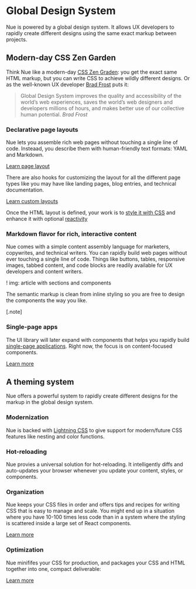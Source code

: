 

# Global Design System
Nue is powered by a global design system. It allows UX developers to rapidly create different designs using the same exact markup between projects.


## Modern-day CSS Zen Garden
Think Nue like a modern-day [CSS Zen Graden](//csszengarden.com/): you get the exact same HTML markup, but you can write CSS to achieve wildly different designs. Or as the well-known UX developer [Brad Frost](//bradfrost.com/) puts it:

> Global Design System improves the quality and accessibility of the world’s web experiences, saves the world’s web designers and developers millions of hours, and makes better use of our collective human potential. *Brad Frost*


### Declarative page layouts
Nue lets you assemble rich web pages without touching a single line of code. Insteaad, you describe them with human-friendly text formats: YAML and Markdown.

[Learn page layout](page-layout.html)

There are also hooks for customizing the layout for all the different page types like you may have like landing pages, blog entries, and technical documentation.

[Learn custom layouts](custom-layouts.html)

Once the HTML layout is defined, your work is to [style it with CSS](ux-development.html) and enhance it with optional [reactivity](reactivity.html)


### Markdown flavor for rich, interactive content
Nue comes with a simple content assembly language for marketers, copywrites, and technical writers. You can rapidly build web pages without ever touching a single line of code. Things like buttons, tables, responsive images, tabbed content, and code blocks are readily available for UX developers and content writers.

! img: article with sections and components

The semantic markup is clean from inline styling so you are free to design the components the way you like.


[.note]
  ### Single-page apps
  The UI library will later expand with components that helps you rapidly build [single-page applications](single-page-applications.html). Right now, the focus is on content-focused components.


[Learn more](markdown-extensions.html)


## A theming system
Nue offers a powerful system to rapidly create different designs for the markup in the global design system.


### Modernization
Nue is backed with [Lightning CSS](//lightningcss.dev/) to give support for modern/future CSS features like nesting and color functions.


### Hot-reloading
Nue provies a universal solution for hot-reloading. It intelligently diffs and auto-updates your browser whenever you update your content, styles, or components.


### Organization
Nue keeps your CSS files in order and offers tips and recipes for writing CSS that is easy to manage and scale. You might end up in a situation where you have 10-100 times less code than in a system where the styling is scattered inside a large set of React components.

[Learn more](ux-development.html)


### Optimization
Nue minififes your CSS for production, and packages your CSS and HTML together into one, compact deliverable:

[Learn more](performance-optimization.html)





